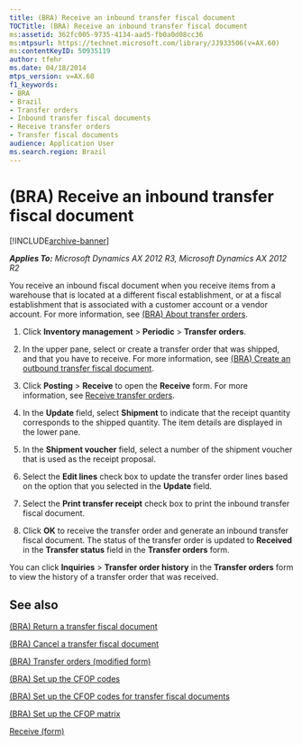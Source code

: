 ```yaml
---
title: (BRA) Receive an inbound transfer fiscal document
TOCTitle: (BRA) Receive an inbound transfer fiscal document
ms:assetid: 362fc005-9735-4134-aad5-fb0a0d08cc36
ms:mtpsurl: https://technet.microsoft.com/library/JJ933506(v=AX.60)
ms:contentKeyID: 50935119
author: tfehr
ms.date: 04/18/2014
mtps_version: v=AX.60
f1_keywords:
- BRA
- Brazil
- Transfer orders
- Inbound transfer fiscal documents
- Receive transfer orders
- Transfer fiscal documents
audience: Application User
ms.search.region: Brazil
---
```


# (BRA) Receive an inbound transfer fiscal document 


[!INCLUDE[archive-banner](includes/archive-banner.md)]


_**Applies To:** Microsoft Dynamics AX 2012 R3, Microsoft Dynamics AX 2012 R2_

You receive an inbound fiscal document when you receive items from a warehouse that is located at a different fiscal establishment, or at a fiscal establishment that is associated with a customer account or a vendor account. For more information, see [(BRA) About transfer orders](bra-about-transfer-orders.md).

1.  Click **Inventory management** \> **Periodic** \> **Transfer orders**.

2.  In the upper pane, select or create a transfer order that was shipped, and that you have to receive. For more information, see [(BRA) Create an outbound transfer fiscal document](bra-create-an-outbound-transfer-fiscal-document.md).

3.  Click **Posting** \> **Receive** to open the **Receive** form. For more information, see [Receive transfer orders](receive-transfer-orders.md).

4.  In the **Update** field, select **Shipment** to indicate that the receipt quantity corresponds to the shipped quantity. The item details are displayed in the lower pane.

5.  In the **Shipment voucher** field, select a number of the shipment voucher that is used as the receipt proposal.

6.  Select the **Edit lines** check box to update the transfer order lines based on the option that you selected in the **Update** field.

7.  Select the **Print transfer receipt** check box to print the inbound transfer fiscal document.

8.  Click **OK** to receive the transfer order and generate an inbound transfer fiscal document. The status of the transfer order is updated to **Received** in the **Transfer status** field in the **Transfer orders** form.

You can click **Inquiries** \> **Transfer order history** in the **Transfer orders** form to view the history of a transfer order that was received.

## See also

[(BRA) Return a transfer fiscal document](bra-return-a-transfer-fiscal-document.md)

[(BRA) Cancel a transfer fiscal document](bra-cancel-a-transfer-fiscal-document.md)

[(BRA) Transfer orders (modified form)](https://technet.microsoft.com/library/jj910973\(v=ax.60\))

[(BRA) Set up the CFOP codes](bra-set-up-the-cfop-codes.md)

[(BRA) Set up the CFOP codes for transfer fiscal documents](bra-set-up-the-cfop-codes-for-transfer-fiscal-documents.md)

[(BRA) Set up the CFOP matrix](bra-set-up-the-cfop-matrix.md)

[Receive (form)](https://technet.microsoft.com/library/aa552649\(v=ax.60\))

  


